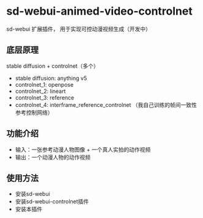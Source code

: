 # sd-webui-animed-video-controlnet
sd-webui 扩展插件， 用于实现可控动漫视频生成（开发中）

## 底层原理
stable diffusion + controlnet（多个）

- stable diffusion: anything v5
- controlnet_1: openpose
- controlnet_2: lineart
- controlnet_3: reference
- controlnet_4: interframe_reference_controlnet （我自己训练的帧间一致性参考控制网络）

## 功能介绍
- 输入：一张参考动漫人物图像 + 一个真人实拍的动作视频
- 输出：一个动漫人物的动作视频

## 使用方法
- 安装sd-webui
- 安装sd-webui-controlnet插件
- 安装本插件